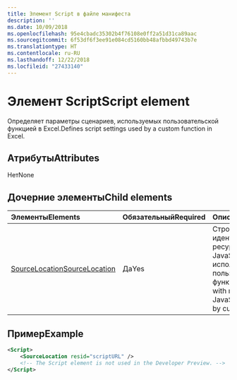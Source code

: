 ```yaml
---
title: Элемент Script в файле манифеста
description: ''
ms.date: 10/09/2018
ms.openlocfilehash: 95e4cbadc35302b4f76108e0ff2a51d31ca89aac
ms.sourcegitcommit: 6f53df6f3ee91e084cd5160bb48afbbd49743b7e
ms.translationtype: HT
ms.contentlocale: ru-RU
ms.lasthandoff: 12/22/2018
ms.locfileid: "27433140"
---
```

# <a name="script-element"></a><span data-ttu-id="5457e-102">Элемент Script</span><span class="sxs-lookup"><span data-stu-id="5457e-102">Script element</span></span>

<span data-ttu-id="5457e-103">Определяет параметры сценариев, используемых пользовательской функцией в Excel.</span><span class="sxs-lookup"><span data-stu-id="5457e-103">Defines script settings used by a custom function in Excel.</span></span>

## <a name="attributes"></a><span data-ttu-id="5457e-104">Атрибуты</span><span class="sxs-lookup"><span data-stu-id="5457e-104">Attributes</span></span>

<span data-ttu-id="5457e-105">Нет</span><span class="sxs-lookup"><span data-stu-id="5457e-105">None</span></span>

## <a name="child-elements"></a><span data-ttu-id="5457e-106">Дочерние элементы</span><span class="sxs-lookup"><span data-stu-id="5457e-106">Child elements</span></span>

|<span data-ttu-id="5457e-107">Элементы</span><span class="sxs-lookup"><span data-stu-id="5457e-107">Elements</span></span>  |  <span data-ttu-id="5457e-108">Обязательный</span><span class="sxs-lookup"><span data-stu-id="5457e-108">Required</span></span>  |  <span data-ttu-id="5457e-109">Описание</span><span class="sxs-lookup"><span data-stu-id="5457e-109">Description</span></span>  |
|:-----|:-----|:-----|
|  [<span data-ttu-id="5457e-110">SourceLocation</span><span class="sxs-lookup"><span data-stu-id="5457e-110">SourceLocation</span></span>](customfunctionssourcelocation.md)  |  <span data-ttu-id="5457e-111">Да</span><span class="sxs-lookup"><span data-stu-id="5457e-111">Yes</span></span>  | <span data-ttu-id="5457e-112">Строка с идентификатором ресурса файла JavaScript, используемого пользовательскими функциями.</span><span class="sxs-lookup"><span data-stu-id="5457e-112">String with resource id of the JavaScript file used by custom functions.</span></span>|

## <a name="example"></a><span data-ttu-id="5457e-113">Пример</span><span class="sxs-lookup"><span data-stu-id="5457e-113">Example</span></span>

```xml
<Script>
    <SourceLocation resid="scriptURL" />
    <!-- The Script element is not used in the Developer Preview. -->
</Script>
```
